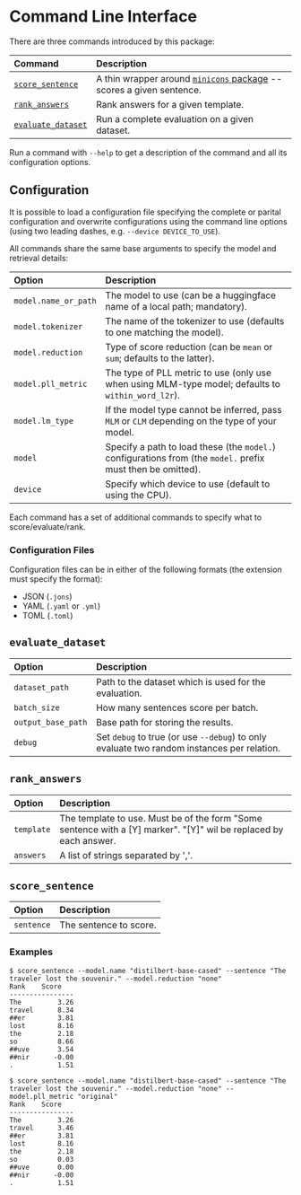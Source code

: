 # Command Line Interface


There are three commands introduced by this package:

| Command | Description |
| :------ | :---------- |
| [`score_sentence`](#score_sentence) | A thin wrapper around [`minicons` package](https://github.com/kanishkamisra/minicons) -- scores a given sentence. |
| [`rank_answers`](#rank_answers) | Rank answers for a given template. |
| [`evaluate_dataset`](#evaluate_dataset) | Run a complete evaluation on a given dataset. |


Run a command with `--help` to get a description of the command and all its configuration options.

## Configuration

It is possible to load a configuration file specifying the complete or parital configuration and overwrite configurations using the command line options (using two leading dashes, e.g. `--device DEVICE_TO_USE`).

All commands share the same base arguments to specify the model and retrieval details:


| Option   | Description | 
| :------- | :---------- |
| `model.name_or_path` | The model to use (can be a huggingface name of a local path; mandatory).
| `model.tokenizer` | The name of the tokenizer to use (defaults to one matching the model). |
| `model.reduction` | Type of score reduction (can be `mean` or `sum`; defaults to the latter). |
| `model.pll_metric` | The type of PLL metric to use (only use when using MLM-type model; defaults to `within_word_l2r`). |
| `model.lm_type` | If the model type cannot be inferred, pass `MLM` or `CLM` depending on the type of your model. |
| `model` | Specify a path to load these (the `model.`) configurations from (the `model.` prefix must then be omitted). |
| `device` | Specify which device to use (default to using the CPU). |

Each command has a set of additional commands to specify what to score/evaluate/rank.

### Configuration Files

Configuration files can be in either of the following formats (the extension must specify the format):

- JSON (`.jons`)
- YAML (`.yaml` or `.yml`)
- TOML (`.toml`)

## `evaluate_dataset`

| Option       | Description | 
| :----------- | :---------- |
| `dataset_path` | Path to the dataset which is used for the evaluation. |
| `batch_size` | How many sentences score per batch. |
| `output_base_path` | Base path for storing the results. |
| `debug` | Set `debug` to true (or use `--debug`) to only evaluate two random instances per relation. |

## `rank_answers`

| Option       | Description | 
| :----------- | :---------- |
| `template` | The template to use. Must be of the form "Some sentence with a [Y] marker". "[Y]" wil be replaced by each answer. |
| `answers` | A list of strings separated by ','. |


## `score_sentence`

| Option       | Description | 
| :----------- | :---------- |
| `sentence` | The sentence to score. |


### Examples

``` shell-session
$ score_sentence --model.name "distilbert-base-cased" --sentence "The traveler lost the souvenir." --model.reduction "none"
Rank    Score   
----------------
The         3.26
travel      8.34
##er        3.81
lost        8.16
the         2.18
so          8.66
##uve       3.54
##nir      -0.00
.           1.51

$ score_sentence --model.name "distilbert-base-cased" --sentence "The traveler lost the souvenir." --model.reduction "none" --model.pll_metric "original"
Rank    Score   
----------------
The         3.26
travel      3.46
##er        3.81
lost        8.16
the         2.18
so          0.03
##uve       0.00
##nir      -0.00
.           1.51
```


